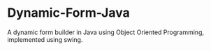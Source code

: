 # Dynamic-Form-Java
A dynamic form builder in Java using Object Oriented Programming, implemented using swing.
